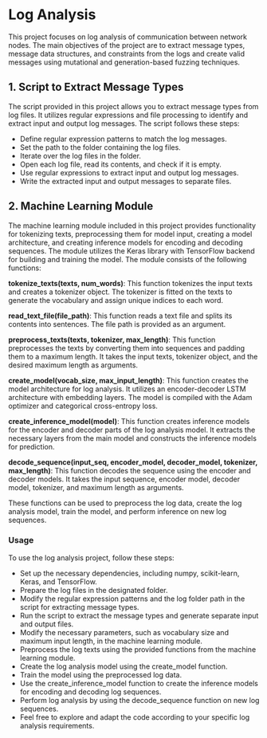 # Log Analysis
This project focuses on log analysis of communication between network nodes. The main objectives of the project are to extract message types, message data structures, and constraints from the logs and create valid messages using mutational and generation-based fuzzing techniques.

## 1. Script to Extract Message Types
The script provided in this project allows you to extract message types from log files. It utilizes regular expressions and file processing to identify and extract input and output log messages. The script follows these steps:

- Define regular expression patterns to match the log messages.
- Set the path to the folder containing the log files.
- Iterate over the log files in the folder. 
- Open each log file, read its contents, and check if it is empty.
- Use regular expressions to extract input and output log messages.
- Write the extracted input and output messages to separate files.

## 2. Machine Learning Module
The machine learning module included in this project provides functionality for tokenizing texts, preprocessing them for model input, creating a model architecture, and creating inference models for encoding and decoding sequences. The module utilizes the Keras library with TensorFlow backend for building and training the model. The module consists of the following functions:

**tokenize_texts(texts, num_words)**: This function tokenizes the input texts and creates a tokenizer object. The tokenizer is fitted on the texts to generate the vocabulary and assign unique indices to each word.

**read_text_file(file_path)**: This function reads a text file and splits its contents into sentences. The file path is provided as an argument.

**preprocess_texts(texts, tokenizer, max_length)**: This function preprocesses the texts by converting them into sequences and padding them to a maximum length. It takes the input texts, tokenizer object, and the desired maximum length as arguments.

**create_model(vocab_size, max_input_length)**: This function creates the model architecture for log analysis. It utilizes an encoder-decoder LSTM architecture with embedding layers. The model is compiled with the Adam optimizer and categorical cross-entropy loss.

**create_inference_model(model)**: This function creates inference models for the encoder and decoder parts of the log analysis model. It extracts the necessary layers from the main model and constructs the inference models for prediction.

**decode_sequence(input_seq, encoder_model, decoder_model, tokenizer, max_length)**: This function decodes the sequence using the encoder and decoder models. It takes the input sequence, encoder model, decoder model, tokenizer, and maximum length as arguments.

These functions can be used to preprocess the log data, create the log analysis model, train the model, and perform inference on new log sequences.

### Usage
To use the log analysis project, follow these steps:

- Set up the necessary dependencies, including numpy, scikit-learn, Keras, and TensorFlow.
- Prepare the log files in the designated folder.
- Modify the regular expression patterns and the log folder path in the script for extracting message types.
- Run the script to extract the message types and generate separate input and output files.
- Modify the necessary parameters, such as vocabulary size and maximum input length, in the machine learning module.
- Preprocess the log texts using the provided functions from the machine learning module.
- Create the log analysis model using the create_model function.
- Train the model using the preprocessed log data.
- Use the create_inference_model function to create the inference models for encoding and decoding log sequences.
- Perform log analysis by using the decode_sequence function on new log sequences.
- Feel free to explore and adapt the code according to your specific log analysis requirements.
